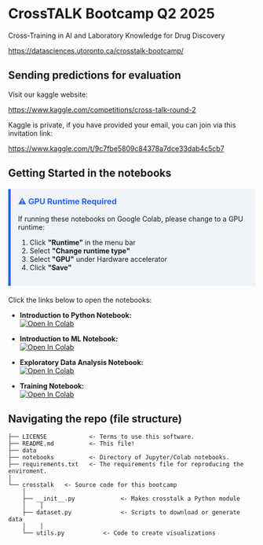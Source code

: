 # CrossTALK Bootcamp Q2 2025

Cross-Training in AI and Laboratory Knowledge for Drug Discovery

https://datasciences.utoronto.ca/crosstalk-bootcamp/

## Sending predictions for evaluation

Visit our kaggle website:

https://www.kaggle.com/competitions/cross-talk-round-2

Kaggle is private, if you have provided your email, you can join via this invitation link:

https://www.kaggle.com/t/9c7fbe5809c84378a7dce33dab4c5cb7

## Getting Started in the notebooks

<div style="background-color: #f0f4f8; border-left: 5px solid #2962ff; padding: 15px; margin: 20px 0;">
  <h3 style="color: #2962ff; margin-top: 0;">⚠️ GPU Runtime Required</h3>
  <p>If running these notebooks on Google Colab, please change to a GPU runtime:</p>
  <ol>
    <li>Click <b>"Runtime"</b> in the menu bar</li>
    <li>Select <b>"Change runtime type"</b></li>
    <li>Select <b>"GPU"</b> under Hardware accelerator</li>
    <li>Click <b>"Save"</b></li>
  </ol>
</div>

Click the links below to open the notebooks:

- **Introduction to Python Notebook:**  
  [![Open In Colab](https://colab.research.google.com/assets/colab-badge.svg)](https://colab.research.google.com/github/cottascience/crosstalk-q1-2025/blob/main/notebooks/0_CROSSTALK_Python.ipynb)

- **Introduction to ML Notebook:**  
  [![Open In Colab](https://colab.research.google.com/assets/colab-badge.svg)](https://colab.research.google.com/github/cottascience/crosstalk-q1-2025/blob/main/notebooks/0.1_CROSSTALK_IntroML.ipynb)

- **Exploratory Data Analysis Notebook:**  
  [![Open In Colab](https://colab.research.google.com/assets/colab-badge.svg)](https://colab.research.google.com/github/cottascience/crosstalk-q1-2025/blob/main/CROSSTALK_EDA.ipynb)

- **Training Notebook:**  
  [![Open In Colab](https://colab.research.google.com/assets/colab-badge.svg)](https://colab.research.google.com/github/cottascience/crosstalk-q1-2025/blob/main/CROSSTALK_TRAIN.ipynb)

## Navigating the repo (file structure)

```
├── LICENSE            <- Terms to use this software.
├── README.md          <- This file!
├── data
├── notebooks          <- Directory of Jupyter/Colab notebooks.
├── requirements.txt   <- The requirements file for reproducing the enviroment.
│
└── crosstalk   <- Source code for this bootcamp
    │
    ├── __init__.py             <- Makes crosstalk a Python module
    │    │
    ├── dataset.py              <- Scripts to download or generate data
    │    │
    └── utils.py           <- Code to create visualizations
```
